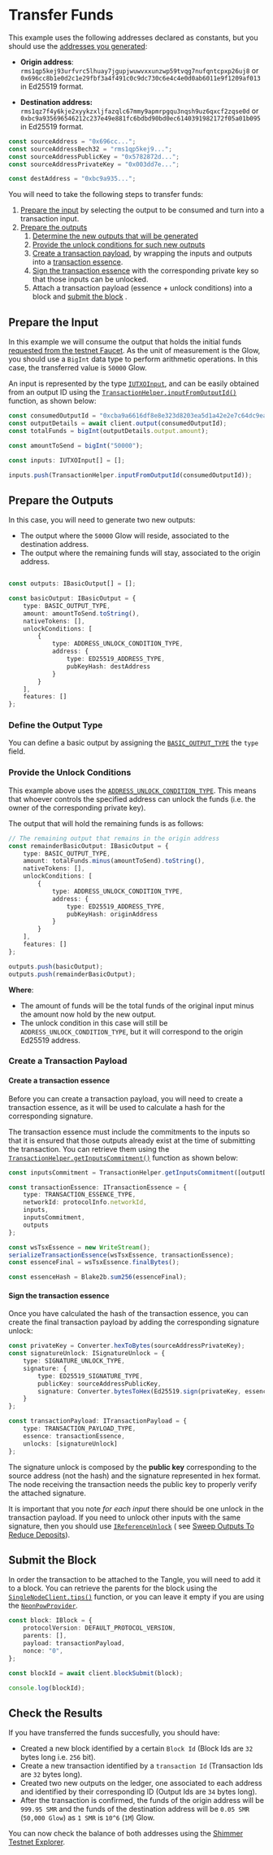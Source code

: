 # Transfer Funds

This example uses the following addresses declared as constants, but you should use
the [addresses you generated](04-generate-addresses.md):

* **Origin address**: `rms1qp5kej93urfvrc5lhuay7jgupjwuwvxxunzwp59tvqg7nufqntcpxp26uj8`
  or `0x696cc8b1e0d2c1e29fbf3a4f491c0c9dc730c6e4c4e0d0ab6011e9f1209af013` in Ed25519 format.

* **Destination address:** `rms1qz7f4y6kje2xyykzxljfazqlc67mmy9apmrpgqu3nqsh9uz6qxcf2zqse0d`
  or `0xbc9a935696546212c237e49e881fc6bdbd90bd0ec6140391982172f05a01b095` in Ed25519 format.

```typescript
const sourceAddress = "0x696cc...";
const sourceAddressBech32 = "rms1qp5kej9...";
const sourceAddressPublicKey = "0x5782872d...";
const sourceAddressPrivateKey = "0x003dd7e...";

const destAddress = "0xbc9a935...";
```

You will need to take the following steps to transfer funds:

1. [Prepare the input](#prepare-the-input) by selecting the output to be consumed and turn into a transaction input.
2. [Prepare the outputs](#prepare-the-outputs)
    1. [Determine the new outputs that will be generated](#define-the-output-type)
    2. [Provide the unlock conditions for such new outputs](#provide-the-unlock-conditions)
    3. [Create a transaction payload](#create-a-transaction-payload), by wrapping the inputs and outputs into a
       [transaction essence](#create-a-transaction-essence).
    4. [Sign the transaction essence](#sign-the-transaction-essence) with the corresponding private key so that those
       inputs can be unlocked.
    5. Attach a transaction payload (essence + unlock conditions) into a block and [submit the block](#submit-the-block)
       .

## Prepare the Input

In this example we will consume the output that holds the initial
funds [requested from the testnet Faucet](07-request-funds-from-the-faucet.md). As
the unit of measurement is the Glow, you should use a `BigInt` data type to perform arithmetic operations. In this
case, the transferred value is `50000` Glow.

An input is represented by the type [`IUTXOInput`](../../references/client/interfaces/IUTXOInput), and can be easily
obtained from an output ID using
the [`TransactionHelper.inputFromOutputId()`](../../references/client/classes/TransactionHelper#inputfromoutputid)
function, as shown below:

```typescript
const consumedOutputId = "0xcba9a6616df8e8e323d8203ea5d1a42e2e7c64dc9ead6b59f5d26bdc301efa540000";
const outputDetails = await client.output(consumedOutputId);
const totalFunds = bigInt(outputDetails.output.amount);

const amountToSend = bigInt("50000");

const inputs: IUTXOInput[] = [];

inputs.push(TransactionHelper.inputFromOutputId(consumedOutputId));
```

## Prepare the Outputs

In this case, you will need to generate two new outputs:

* The output where the `50000` Glow will reside, associated to the destination address.
* The output where the remaining funds will stay, associated to the origin address.

```typescript

const outputs: IBasicOutput[] = [];

const basicOutput: IBasicOutput = {
    type: BASIC_OUTPUT_TYPE,
    amount: amountToSend.toString(),
    nativeTokens: [],
    unlockConditions: [
        {
            type: ADDRESS_UNLOCK_CONDITION_TYPE,
            address: {
                type: ED25519_ADDRESS_TYPE,
                pubKeyHash: destAddress
            }
        }
    ],
    features: []
};
```

### Define the Output Type

You can define a basic output by assigning the [`BASIC_OUTPUT_TYPE`](../../references/client/api_ref#basic_output_type)
the `type` field.

### Provide the Unlock Conditions

This example above uses
the [`ADDRESS_UNLOCK_CONDITION_TYPE`](../../references/client/api_ref#address_unlock_condition_type).
This means that whoever controls the specified address can unlock the funds (i.e. the owner of the corresponding
private key).

The output that will hold the remaining funds is as follows:

```typescript
// The remaining output that remains in the origin address
const remainderBasicOutput: IBasicOutput = {
    type: BASIC_OUTPUT_TYPE,
    amount: totalFunds.minus(amountToSend).toString(),
    nativeTokens: [],
    unlockConditions: [
        {
            type: ADDRESS_UNLOCK_CONDITION_TYPE,
            address: {
                type: ED25519_ADDRESS_TYPE,
                pubKeyHash: originAddress
            }
        }
    ],
    features: []
};

outputs.push(basicOutput);
outputs.push(remainderBasicOutput);
```

**Where**:

* The amount of funds will be the total funds of the original input minus the amount now hold by the new output.
* The unlock condition in this case will still be `ADDRESS_UNLOCK_CONDITION_TYPE`, but it will correspond to the
  origin Ed25519 address.

### Create a Transaction Payload

#### Create a transaction essence

Before you can create a transaction payload, you will need to create a transaction essence, as it will
be used to calculate a hash for the corresponding signature.

The transaction essence must include the commitments to the inputs so that it is ensured that those outputs already
exist at the time of submitting the transaction. You can retrieve them using
the [`TransactionHelper.getInputsCommitment()`](../../references/client/classes/TransactionHelper#getinputscommitment)
function as shown below:

```typescript
const inputsCommitment = TransactionHelper.getInputsCommitment([outputDetails.output]);

const transactionEssence: ITransactionEssence = {
    type: TRANSACTION_ESSENCE_TYPE,
    networkId: protocolInfo.networkId,
    inputs,
    inputsCommitment,
    outputs
};

const wsTsxEssence = new WriteStream();
serializeTransactionEssence(wsTsxEssence, transactionEssence);
const essenceFinal = wsTsxEssence.finalBytes();

const essenceHash = Blake2b.sum256(essenceFinal);
```

#### Sign the transaction essence

Once you have calculated the hash of the transaction essence, you can create the final transaction payload by adding the
corresponding signature unlock:

```typescript
const privateKey = Converter.hexToBytes(sourceAddressPrivateKey);
const signatureUnlock: ISignatureUnlock = {
    type: SIGNATURE_UNLOCK_TYPE,
    signature: {
        type: ED25519_SIGNATURE_TYPE,
        publicKey: sourceAddressPublicKey,
        signature: Converter.bytesToHex(Ed25519.sign(privateKey, essenceHash), true)
    }
};

const transactionPayload: ITransactionPayload = {
    type: TRANSACTION_PAYLOAD_TYPE,
    essence: transactionEssence,
    unlocks: [signatureUnlock]
};
```

The signature unlock is composed by the **public key** corresponding to the source address (not the
hash) and the signature represented in hex format. The node receiving the transaction needs the public key to properly
verify the attached signature.

It is important that you note *for each input* there should be one unlock in the transaction payload. If you need to
unlock other
inputs with the same signature, then you should
use [`IReferenceUnlock`](../../references/client/interfaces/IReferenceUnlock) (
see [Sweep Outputs To Reduce Deposits](10-sweep-outputs-to-reduce-deposits.md)).

## Submit the Block

In order the transaction to be attached to the Tangle, you will need to add it to a block.
You can retrieve the parents for the block using
the [`SingleNodeClient.tips()`](../../references/client/classes/SingleNodeClient#tips) function, or you can leave it
empty if you are using the [`NeonPowProvider`](../../references/pow-neon/classes/NeonPowProvider).

```typescript
const block: IBlock = {
    protocolVersion: DEFAULT_PROTOCOL_VERSION,
    parents: [],
    payload: transactionPayload,
    nonce: "0",
};

const blockId = await client.blockSubmit(block);

console.log(blockId);
```

## Check the Results

If you have transferred the funds succesfully, you should have:

* Created a new block identified by a certain `Block Id` (Block Ids are `32` bytes long i.e. `256` bit).
* Create a new transaction identified by a `transaction Id` (Transaction Ids are `32` bytes long).
* Created two new outputs on the ledger, one associated to each address and identified by their corresponding ID (Output
  Ids are `34` bytes long).
* After the transaction is confirmed, the funds of the origin address will be `999.95 SMR` and the funds of the
  destination address will be `0.05 SMR` (`50,000 Glow`) as `1 SMR` is `10^6` (`1M`) Glow.

You can now check the balance of both addresses using
the [Shimmer Testnet Explorer](https://explorer.shimmer.network/testnet).

